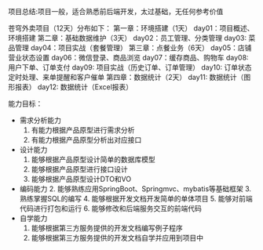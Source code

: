 项目总结:项目一般，适合熟悉前后端开发，太过基础，无任何参考价值

苍穹外卖项目（12天）分布如下：
	第一章：环境搭建（1天）
		day01：项目概述、环境搭建
	第二章：基础数据维护（3天）
		day02：员工管理、分类管理
		day03: 菜品管理
		day04：项目实战（套餐管理）
	第三章：点餐业务（6天）
		day05：店铺营业状态设置
		day06：微信登录、商品浏览
		day07：缓存商品、购物车
		day08: 用户下单、订单支付
		day09: 项目实战（历史订单、订单管理）
		day10: 订单状态定时处理、来单提醒和客户催单
	第四章：数据统计（2天）
		day11: 数据统计（图形报表）
		day12: 数据统计（Excel报表）

能力目标：
- 需求分析能力
  1. 有能力根据产品原型进行需求分析
  2. 有能力根据产品原型分析出对应接口
- 设计能力
  1. 能够根据产品原型设计简单的数据库模型
  2. 能够根据产品原型进行接口设计
  3. 能够根据产品原型设计DTO和VO
- 编码能力
  2. 能够熟练应用SpringBoot、Springmvc、mybatis等基础框架
  3. 熟练掌握SQL的编写
  4. 能够根据开发文档开发简单的单体项目
  5. 能够对前端代码进行打包和运行
  6. 能够修改和后端服务交互的前端代码
- 自学能力
  1. 能够根据第三方服务提供的开发文档编写例子程序
  2. 能够根据第三方服务提供的开发文档自学并应用到项目中
